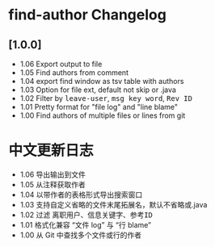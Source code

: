 <!-- Keep a Changelog guide -> https://keepachangelog.com -->

# find-author Changelog

## [1.0.0]

- 1.06 Export output to file
- 1.05 Find authors from comment
- 1.04 export find window as tsv table with authors
- 1.03 Option for file ext, default not skip or .java
- 1.02 Filter by <kbd>leave-user</kbd>, <kbd>msg key word</kbd>, <kbd>Rev ID</kbd>
- 1.01 Pretty format for "file log" and "line blame"
- 1.00 Find authors of multiple files or lines from git

# 中文更新日志

- 1.06 导出输出到文件
- 1.05 从注释获取作者
- 1.04 以带作者的表格形式导出搜索窗口
- 1.03 支持自定义省略的文件末尾拓展名，默认不省略或.java
- 1.02 过滤 <kbd>离职用户</kbd>、<kbd>信息关键字</kbd>、<kbd>参考ID</kbd>
- 1.01 格式化兼容 “文件 log” 与 “行 blame”
- 1.00 从 Git 中查找多个文件或行的作者
